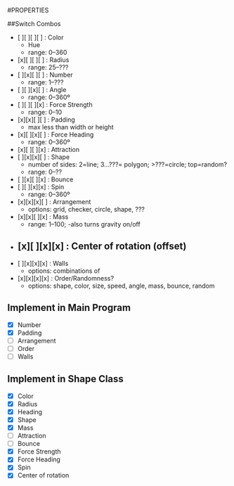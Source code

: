 #PROPERTIES

##Switch Combos
- [ ][ ][ ][ ] : Color
  - Hue
  - range: 0–360
- [x][ ][ ][ ] : Radius
  - range: 25–???
- [ ][x][ ][ ] : Number
  - range: 1–???
- [ ][ ][x][ ] : Angle
  - range: 0–360º
- [ ][ ][ ][x] : Force Strength
  - range: 0–10
- [x][x][ ][ ] : Padding
  - max less than width or height
- [x][ ][x][ ] : Force Heading
  - range: 0–360º
- [x][ ][ ][x] : Attraction
- [ ][x][x][ ] : Shape
  - number of sides: 2=line; 3...???= polygon; >???=circle; top=random?
  - range: 0–??
- [ ][x][ ][x] : Bounce
- [ ][ ][x][x] : Spin
  - range: 0–360º
- [x][x][x][ ] : Arrangement
  - options: grid, checker, circle, shape, ???
- [x][x][ ][x] : Mass
  - range: 1–100;
  -also turns gravity on/off
- [x][ ][x][x] : Center of rotation (offset)
  -
- [ ][x][x][x] : Walls
  - options: combinations of
- [x][x][x][x] : Order/Randomness?
  - options: shape, color, size, speed, angle, mass, bounce, random

## Implement in Main Program
- [x] Number
- [x] Padding
- [ ] Arrangement
- [ ] Order
- [ ] Walls

## Implement in Shape Class
- [x] Color
- [x] Radius
- [x] Heading
- [x] Shape
- [x] Mass
- [ ] Attraction
- [ ] Bounce
- [x] Force Strength
- [x] Force Heading
- [x] Spin
- [x] Center of rotation
